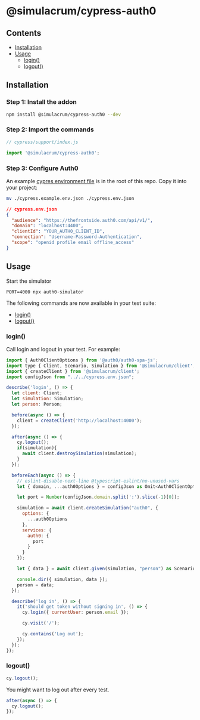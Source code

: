 # @simulacrum/cypress-auth0

## Contents

- [Installation](#installation)
- [Usage](#usage)
  - [login()](#login)
  - [logout()](#logout)

## Installation

### Step 1: Install the addon

```sh
npm install @simulacrum/cypress-auth0 --dev
```

### Step 2: Import the commands

```js
// cypress/support/index.js

import '@simulacrum/cypress-auth0';
```

### Step 3: Configure Auth0

An example [cypres environment file](./cypress.example.env.json) is in the root of this repo.  Copy it into your project:

```bash
mv ./cypress.example.env.json ./cypress.env.json
```

```json
// cypress.env.json
{
  "audience": "https://thefrontside.auth0.com/api/v1/",
  "domain": "localhost:4400",
  "clientId": "YOUR_AUTH0_CLIENT_ID",
  "connection": "Username-Password-Authentication",
  "scope": "openid profile email offline_access"
}
```

## Usage

Start the simulator

```shell
PORT=4000 npx auth0-simulator
```

The following commands are now available in your test suite:

- [login()](#login)
- [logout()](#logout)

### login()

Call login and logout in your test. For example:

```js
import { Auth0ClientOptions } from '@auth0/auth0-spa-js';
import type { Client, Scenario, Simulation } from '@simulacrum/client';
import { createClient } from '@simulacrum/client';
import configJson from "../../cypress.env.json";

describe('login', () => {
  let client: Client;
  let simulation: Simulation;
  let person: Person;

  before(async () => {
    client = createClient('http://localhost:4000');
  });

  after(async () => {
    cy.logout();
    if(simulation){
      await client.destroySimulation(simulation);
    }
  });

  beforeEach(async () => {
    // eslint-disable-next-line @typescript-eslint/no-unused-vars
    let { domain, ...auth0Options } = configJson as Omit<Auth0ClientOptions, 'client_id'> & { clientId: string };

    let port = Number(configJson.domain.split(':').slice(-1)[0]);

    simulation = await client.createSimulation("auth0", {
      options: {
        ...auth0Options
      },
      services: {
        auth0: {
          port
        }
      }
    });

    let { data } = await client.given(simulation, "person") as Scenario<Person>;

    console.dir({ simulation, data });
    person = data;
  });

  describe('log in', () => {
    it('should get token without signing in', () => {
      cy.login({ currentUser: person.email });

      cy.visit('/');

      cy.contains('Log out');
    });
  });
});
```

### logout()

```js
cy.logout();
```

You might want to log out after every test.

```js
after(async () => {
  cy.logout();
});
```

